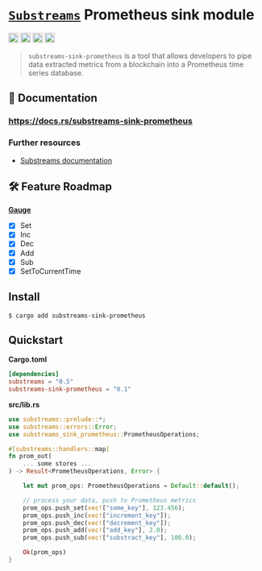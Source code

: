 # [`Substreams`](https://substreams.streamingfast.io/) Prometheus sink module

[<img alt="github" src="https://img.shields.io/badge/Github-substreams.prometheus-8da0cb?style=for-the-badge&logo=github" height="20">](https://github.com/pinax-network/substreams-sink-prometheus)
[<img alt="crates.io" src="https://img.shields.io/crates/v/substreams-sink-prometheus.svg?style=for-the-badge&color=fc8d62&logo=rust" height="20">](https://crates.io/crates/substreams-sink-prometheus)
[<img alt="docs.rs" src="https://img.shields.io/badge/docs.rs-substreams.prometheus-66c2a5?style=for-the-badge&labelColor=555555&logo=docs.rs" height="20">](https://docs.rs/substreams-sink-prometheus)
[<img alt="GitHub Workflow Status" src="https://img.shields.io/github/actions/workflow/status/pinax-network/substreams-sink-prometheus/ci.yml?branch=main&style=for-the-badge" height="20">](https://github.com/pinax-network/substreams-sink-prometheus/actions?query=branch%3Amain)

> `substreams-sink-prometheus` is a tool that allows developers to pipe data extracted metrics from a blockchain into a Prometheus time series database.

## 📖 Documentation

### https://docs.rs/substreams-sink-prometheus

### Further resources

- [Substreams documentation](https://substreams.streamingfast.io)

## 🛠 Feature Roadmap

[**Gauge**](https://pkg.go.dev/github.com/prometheus/client_golang/prometheus#Gauge)
- [x] Set
- [x] Inc
- [x] Dec
- [x] Add
- [x] Sub
- [x] SetToCurrentTime

## Install

```
$ cargo add substreams-sink-prometheus
```

## Quickstart

**Cargo.toml**

```toml
[dependencies]
substreams = "0.5"
substreams-sink-prometheus = "0.1"
```

**src/lib.rs**

```rust
use substreams::prelude::*;
use substreams::errors::Error;
use substreams_sink_prometheus::PrometheusOperations;

#[substreams::handlers::map]
fn prom_out(
    ... some stores ...
) -> Result<PrometheusOperations, Error> {

    let mut prom_ops: PrometheusOperations = Default::default();

    // process your data, push to Prometheus metrics
    prom_ops.push_set(vec!["some_key"], 123.456);
    prom_ops.push_inc(vec!["increment_key"]);
    prom_ops.push_dec(vec!["decrement_key"]);
    prom_ops.push_add(vec!["add_key"], 2.0);
    prom_ops.push_sub(vec!["substract_key"], 100.0);

    Ok(prom_ops)
}
```
